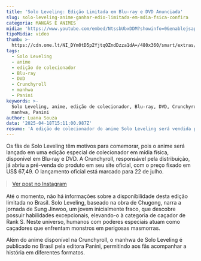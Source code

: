 ```yaml
---
title: 'Solo Leveling: Edição Limitada em Blu-ray e DVD Anunciada'
slug: solo-leveling-anime-ganhar-edio-limitada-em-mdia-fsica-confira
categoria: MANGÁS E ANIMES
midia: 'https://www.youtube.com/embed/NtssbUbxDDM?showinfo=0&enablejsapi=1'
tipoMidia: video
thumb: >-
  https://cdn.ome.lt/NI_DYm0tD5p2YjtqOZndDzza1dA=/480x360/smart/extras/conteudos/omelete_THUMB_-_2025-04-18T115624.916.png
tags:
  - Solo Leveling
  - anime
  - edição de colecionador
  - Blu-ray
  - DVD
  - Crunchyroll
  - manhwa
  - Panini
keywords: >-
  Solo Leveling, anime, edição de colecionador, Blu-ray, DVD, Crunchyroll,
  manhwa, Panini
author: Luana Souza
data: '2025-04-18T15:11:00.987Z'
resumo: 'A edição de colecionador do anime Solo Leveling será vendida por US$ 67,49.'
---
```


Os fãs de Solo Leveling têm motivos para comemorar, pois o anime será lançado em uma edição especial de colecionador em mídia física, disponível em Blu-ray e DVD. A Crunchyroll, responsável pela distribuição, já abriu a pré-venda do produto em seu site oficial, com o preço fixado em US$ 67,49. O lançamento oficial está marcado para 22 de julho.

<blockquote class="instagram-media" data-instgrm-permalink="https://www.instagram.com/p/DIkExK4tzNEcaptioned/" data-instgrm-version="14" style="width:100%; max-width:540px; margin:1rem auto;"><a href="https://www.instagram.com/p/DIkExK4tzNEcaptioned/">Ver post no Instagram</a></blockquote>

Até o momento, não há informações sobre a disponibilidade desta edição limitada no Brasil. Solo Leveling, baseado na obra de Chugong, narra a jornada de Sung Jinwoo, um jovem inicialmente fraco, que descobre possuir habilidades excepcionais, elevando-o à categoria de caçador de Rank S. Neste universo, humanos com poderes especiais atuam como caçadores que enfrentam monstros em perigosas masmorras.

Além do anime disponível na Crunchyroll, o manhwa de Solo Leveling é publicado no Brasil pela editora Panini, permitindo aos fãs acompanhar a história em diferentes formatos.
